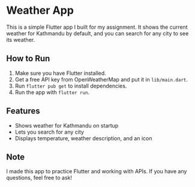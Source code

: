 # Weather App
This is a simple Flutter app I built for my assignment. It shows the current weather for Kathmandu by default, and you can search for any city to see its weather.

## How to Run
1. Make sure you have Flutter installed.
2. Get a free API key from OpenWeatherMap and put it in `lib/main.dart`.
3. Run `flutter pub get` to install dependencies.
4. Run the app with `flutter run`.

## Features
- Shows weather for Kathmandu on startup
- Lets you search for any city
- Displays temperature, weather description, and an icon

## Note

I made this app to practice Flutter and working with APIs. If you have any questions, feel free to ask!
